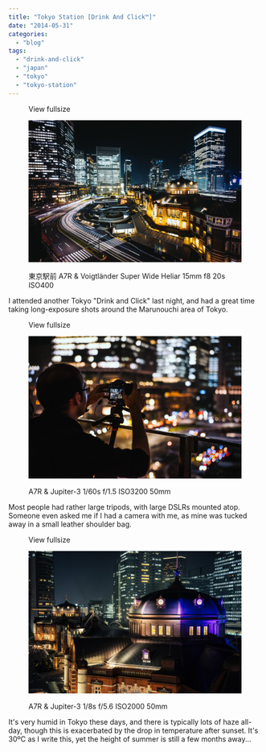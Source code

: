 ```yaml
---
title: "Tokyo Station [Drink And Click™]"
date: "2014-05-31"
categories: 
  - "blog"
tags: 
  - "drink-and-click"
  - "japan"
  - "tokyo"
  - "tokyo-station"
---
```


<figure>

View fullsize

![東京駅前 A7R &amp; Voigtländer Super Wide Heliar 15mm f8&nbsp;20s ISO400](/assets/images/94b70-image-asset.jpeg)

<figcaption>



東京駅前 A7R & Voigtländer Super Wide Heliar 15mm f8 20s ISO400





</figcaption>



</figure>

I attended another Tokyo "Drink and Click" last night, and had a great time taking long-exposure shots around the Marunouchi area of Tokyo. 

<figure>

View fullsize

![A7R &amp; Jupiter-3 1/60s f/1.5 ISO3200 50mm&nbsp;](/assets/images/26041-image-asset.jpeg)

<figcaption>



A7R & Jupiter-3 1/60s f/1.5 ISO3200 50mm 





</figcaption>



</figure>

Most people had rather large tripods, with large DSLRs mounted atop. Someone even asked me if I had a camera with me, as mine was tucked away in a small leather shoulder bag.

<figure>

View fullsize

![A7R &amp; Jupiter-3&nbsp;1/8s f/5.6 ISO2000 50mm&nbsp;](/assets/images/bf33e-image-asset.jpeg)

<figcaption>



A7R & Jupiter-3 1/8s f/5.6 ISO2000 50mm 





</figcaption>



</figure>

It's very humid in Tokyo these days, and there is typically lots of haze all-day, though this is exacerbated by the drop in temperature after sunset. It's 30ºC as I write this, yet the height of summer is still a few months away...
